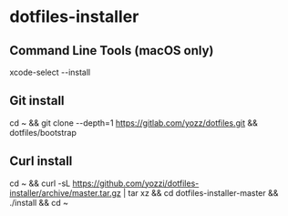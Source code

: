 # dotfiles-installer

## Command Line Tools (macOS only) 

xcode-select --install 

## Git install 

cd ~ && git clone --depth=1 https://gitlab.com/yozz/dotfiles.git && dotfiles/bootstrap 

## Curl install 

cd ~ && curl -sL https://github.com/yozzi/dotfiles-installer/archive/master.tar.gz | tar xz && cd dotfiles-installer-master && ./install && cd ~
